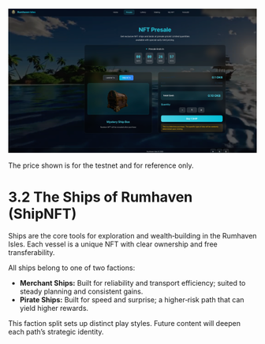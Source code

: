 
![Ship NFT](../presale-ship-nft.png)

The price shown is for the testnet and for reference only.

# 3.2 The Ships of Rumhaven (ShipNFT)

 

Ships are the core tools for exploration and wealth‑building in the Rumhaven Isles. Each vessel is a unique NFT with clear ownership and free transferability.

All ships belong to one of two factions:
* **Merchant Ships:** Built for reliability and transport efficiency; suited to steady planning and consistent gains.
* **Pirate Ships:** Built for speed and surprise; a higher‑risk path that can yield higher rewards.

This faction split sets up distinct play styles. Future content will deepen each path’s strategic identity.

 
